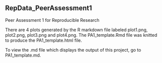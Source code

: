 ## RepData_PeerAssessment1
Peer Assessment 1 for Reproducible Research

There are 4 plots generated by the R markdown file labeled plot1.png, plot2.png, plot3.png and plot4.png.
The PA1_template.Rmd file was knitted to produce the PA1_template.html file.

To view the .md file which displays the output of this project, go to PA1_template.md.
